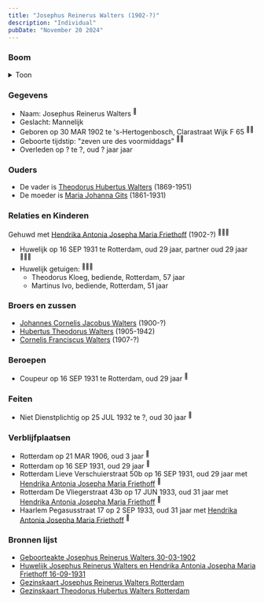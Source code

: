 ```yaml
---
title: "Josephus Reinerus Walters (1902-?)"
description: "Individual"
pubDate: "November 20 2024"
---
```


### Boom
<details><summary>Toon</summary>

![test](https://www.plantuml.com/plantuml/svg/dPD1Rzem5CVl_XHFxQ4df2GUR468Dan96Ledn5hjY9puGQmuTcGRLQZYkzUGZ73eDhIRzUo_t-_vbpnOnupRrPBOIgY66LP3pefgQ_HEyQzQQWFEC6Nz5Yf7Ii4H2c4AYUqQwyRjeSOwHsFRadLeKBjzW-JYra8oQ-6D0C1C6uxckHH5fT3QoQHcGasdGCc1a3jOdbfPqYPkdalKN9kTXVdEDt5-yOj9tyFU0BFmBGY2pqE0svHcmspcExnj14f-WCauP_b-dMld98wd4CMGl3n2-6KKmvqTpFrTUeigrxOeBqAssacvPegl2wEjpRLdzEcGmYBv0M4y324rZKVj-9wO4GmMkcHACNWKxe9hvBcoMKfJ-ZUk07wcooDNwEDAOONg2fvXcuff22j_5HhEwfvgCdv5peNQjaSNBzzzWpW-eMKUBQ9mAyMsT7kKKhzwl0Ffdd8mw4wGReQ-q2LzuRH5oUzs2ssnARsQ5Gg5vYD75CwY_-sA1l2KhFnqGVGVhkxX_lWfTMnpLDo8Ya6Yd5OdLqTO1gsvp0XqfTviUjHFLsaRGRBi47i1Lx9zP6bq5jfRYlvWYPwbHAH3xWlamK_i_-bt)
</details>

### Gegevens
- Naam: Josephus Reinerus Walters <sup><a href="../s00097/" style="text-decoration:none" title="Geboorteakte Josephus Reinerus Walters 30-03-1902">:link:</a></sup>
- Geslacht: Mannelijk
- Geboren op 30 MAR 1902 te 's-Hertogenbosch, Clarastraat Wijk F 65 <sup><a href="../s00097/" style="text-decoration:none" title="Geboorteakte Josephus Reinerus Walters 30-03-1902">:link:</a><a href="../s00099/" style="text-decoration:none" title="Gezinskaart Josephus Reinerus Walters Rotterdam">:link:</a></sup>
- Geboorte tijdstip: "zeven ure des voormiddags" <sup><a href="../s00097/" style="text-decoration:none" title="Geboorteakte Josephus Reinerus Walters 30-03-1902">:link:</a><a href="../s00099/" style="text-decoration:none" title="Gezinskaart Josephus Reinerus Walters Rotterdam">:link:</a></sup>
- Overleden op ? te ?, oud ? jaar jaar 

### Ouders
- De vader is [Theodorus Hubertus Walters](../i00075/) (1869-1951)
- De moeder is [Maria Johanna Gits](../i00076/) (1861-1931)

### Relaties en Kinderen

Gehuwd met [Hendrika Antonia Josepha Maria Friethoff](../i00074/) (1902-?) <sup><a href="../s00096/" style="text-decoration:none" title="Huwelijk Josephus Reinerus Walters en Hendrika Antonia Josepha Maria Friethoff 16-09-1931">:link:</a><a href="../s00099/" style="text-decoration:none" title="Gezinskaart Josephus Reinerus Walters Rotterdam">:link:</a><a href="../s00235/" style="text-decoration:none" title="Gezinskaart Theodorus Hubertus Walters Rotterdam">:link:</a></sup>
- Huwelijk op 16 SEP 1931 te Rotterdam, oud 29 jaar, partner oud 29 jaar <sup><a href="../s00096/" style="text-decoration:none" title="Huwelijk Josephus Reinerus Walters en Hendrika Antonia Josepha Maria Friethoff 16-09-1931">:link:</a><a href="../s00099/" style="text-decoration:none" title="Gezinskaart Josephus Reinerus Walters Rotterdam">:link:</a><a href="../s00235/" style="text-decoration:none" title="Gezinskaart Theodorus Hubertus Walters Rotterdam">:link:</a></sup>
- Huwelijk getuigen:  <sup><a href="../s00096/" style="text-decoration:none" title="Huwelijk Josephus Reinerus Walters en Hendrika Antonia Josepha Maria Friethoff 16-09-1931">:link:</a><a href="../s00099/" style="text-decoration:none" title="Gezinskaart Josephus Reinerus Walters Rotterdam">:link:</a><a href="../s00235/" style="text-decoration:none" title="Gezinskaart Theodorus Hubertus Walters Rotterdam">:link:</a></sup>
  - Theodorus Kloeg, bediende, Rotterdam, 57 jaar
  - Martinus Ivo, bediende, Rotterdam, 51 jaar

### Broers en zussen
- [Johannes Cornelis Jacobus Walters](../i00083/) (1900-?)
- [Hubertus Theodorus Walters](../i00084/) (1905-1942)
- [Cornelis Franciscus Walters](../i00085/) (1907-?)

### Beroepen
- Coupeur op 16 SEP 1931 te Rotterdam, oud 29 jaar <sup><a href="../s00096/" style="text-decoration:none" title="Huwelijk Josephus Reinerus Walters en Hendrika Antonia Josepha Maria Friethoff 16-09-1931">:link:</a></sup>

### Feiten
- Niet Dienstplichtig op 25 JUL 1932 te ?, oud 30 jaar <sup><a href="../s00099/" style="text-decoration:none" title="Gezinskaart Josephus Reinerus Walters Rotterdam">:link:</a></sup>

### Verblijfplaatsen
- Rotterdam  op 21 MAR 1906, oud 3 jaar  <sup><a href="../s00099/" style="text-decoration:none" title="Gezinskaart Josephus Reinerus Walters Rotterdam">:link:</a></sup>
- Rotterdam  op 16 SEP 1931, oud 29 jaar  <sup><a href="../s00096/" style="text-decoration:none" title="Huwelijk Josephus Reinerus Walters en Hendrika Antonia Josepha Maria Friethoff 16-09-1931">:link:</a></sup>
- Rotterdam Lieve Verschuierstraat 50b op 16 SEP 1931, oud 29 jaar met [Hendrika Antonia Josepha Maria Friethoff](../i00074/) <sup><a href="../s00099/" style="text-decoration:none" title="Gezinskaart Josephus Reinerus Walters Rotterdam">:link:</a></sup>
- Rotterdam De Vliegerstraat 43b op 17 JUN 1933, oud 31 jaar met [Hendrika Antonia Josepha Maria Friethoff](../i00074/) <sup><a href="../s00099/" style="text-decoration:none" title="Gezinskaart Josephus Reinerus Walters Rotterdam">:link:</a></sup>
- Haarlem Pegasusstraat 17 op 2 SEP 1933, oud 31 jaar met [Hendrika Antonia Josepha Maria Friethoff](../i00074/) <sup><a href="../s00099/" style="text-decoration:none" title="Gezinskaart Josephus Reinerus Walters Rotterdam">:link:</a></sup>

### Bronnen lijst
- [Geboorteakte Josephus Reinerus Walters 30-03-1902](../s00097/)
- [Huwelijk Josephus Reinerus Walters en Hendrika Antonia Josepha Maria Friethoff 16-09-1931](../s00096/)
- [Gezinskaart Josephus Reinerus Walters Rotterdam](../s00099/)
- [Gezinskaart Theodorus Hubertus Walters Rotterdam](../s00235/)